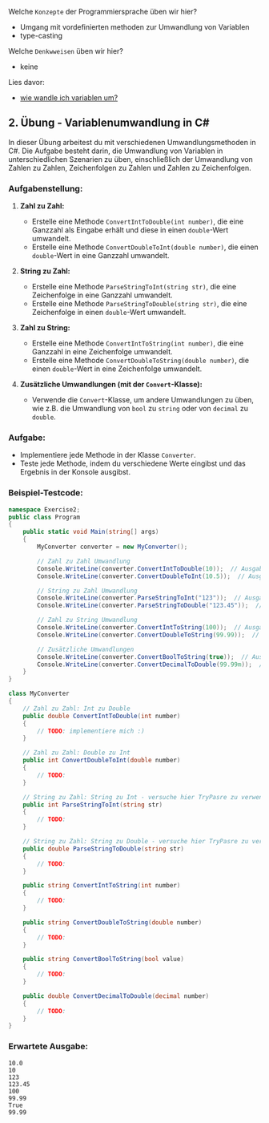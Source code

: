 Welche ``Konzepte`` der Programmiersprache üben wir hier?
* Umgang mit vordefinierten methoden zur Umwandlung von Variablen
* type-casting

Welche ``Denkwweisen`` üben wir hier?
* keine

Lies davor:
* [wie wandle ich variablen um?](https://github.com/MrStrelow/BBRZ/blob/main/JET/modul_1_c%23_basics/L02BasicProgrammingConcepts/L02BasicProgrammingConcepts/L02.1VariablenUmwandeln.md)

## 2. Übung - Variablenumwandlung in C#

In dieser Übung arbeitest du mit verschiedenen Umwandlungsmethoden in C#. Die Aufgabe besteht darin, die Umwandlung von Variablen in unterschiedlichen Szenarien zu üben, einschließlich der Umwandlung von Zahlen zu Zahlen, Zeichenfolgen zu Zahlen und Zahlen zu Zeichenfolgen.

### Aufgabenstellung:

1. **Zahl zu Zahl:**
   - Erstelle eine Methode `ConvertIntToDouble(int number)`, die eine Ganzzahl als Eingabe erhält und diese in einen `double`-Wert umwandelt.
   - Erstelle eine Methode `ConvertDoubleToInt(double number)`, die einen `double`-Wert in eine Ganzzahl umwandelt.

2. **String zu Zahl:**
   - Erstelle eine Methode `ParseStringToInt(string str)`, die eine Zeichenfolge in eine Ganzzahl umwandelt.
   - Erstelle eine Methode `ParseStringToDouble(string str)`, die eine Zeichenfolge in einen `double`-Wert umwandelt.

3. **Zahl zu String:**
   - Erstelle eine Methode `ConvertIntToString(int number)`, die eine Ganzzahl in eine Zeichenfolge umwandelt.
   - Erstelle eine Methode `ConvertDoubleToString(double number)`, die einen `double`-Wert in eine Zeichenfolge umwandelt.

4. **Zusätzliche Umwandlungen (mit der `Convert`-Klasse):**
   - Verwende die `Convert`-Klasse, um andere Umwandlungen zu üben, wie z.B. die Umwandlung von `bool` zu `string` oder von `decimal` zu `double`.

### Aufgabe:

- Implementiere jede Methode in der Klasse `Converter`.
- Teste jede Methode, indem du verschiedene Werte eingibst und das Ergebnis in der Konsole ausgibst.

### Beispiel-Testcode:

```csharp
namespace Exercise2;
public class Program
{
    public static void Main(string[] args)
    {
        MyConverter converter = new MyConverter();

        // Zahl zu Zahl Umwandlung
        Console.WriteLine(converter.ConvertIntToDouble(10));  // Ausgabe: 10.0
        Console.WriteLine(converter.ConvertDoubleToInt(10.5));  // Ausgabe: 10

        // String zu Zahl Umwandlung
        Console.WriteLine(converter.ParseStringToInt("123"));  // Ausgabe: 123
        Console.WriteLine(converter.ParseStringToDouble("123.45"));  // Ausgabe: 123.45

        // Zahl zu String Umwandlung
        Console.WriteLine(converter.ConvertIntToString(100));  // Ausgabe: "100"
        Console.WriteLine(converter.ConvertDoubleToString(99.99));  // Ausgabe: "99.99"

        // Zusätzliche Umwandlungen
        Console.WriteLine(converter.ConvertBoolToString(true));  // Ausgabe: "True"
        Console.WriteLine(converter.ConvertDecimalToDouble(99.99m));  // Ausgabe: 99.99
    }
}

class MyConverter
{
    // Zahl zu Zahl: Int zu Double
    public double ConvertIntToDouble(int number)
    {
        // TODO: implementiere mich :)
    }

    // Zahl zu Zahl: Double zu Int
    public int ConvertDoubleToInt(double number)
    {
        // TODO:
    }

    // String zu Zahl: String zu Int - versuche hier TryPasre zu verwenden.
    public int ParseStringToInt(string str)
    {
        // TODO:
    }

    // String zu Zahl: String zu Double - versuche hier TryPasre zu verwenden.
    public double ParseStringToDouble(string str)
    {
        // TODO:
    }

    public string ConvertIntToString(int number)
    {
        // TODO:
    }

    public string ConvertDoubleToString(double number)
    {
        // TODO:
    }

    public string ConvertBoolToString(bool value)
    {
        // TODO:
    }

    public double ConvertDecimalToDouble(decimal number)
    {
        // TODO:
    }
}
```

### Erwartete Ausgabe:

```plaintext
10.0
10
123
123.45
100
99.99
True
99.99
```